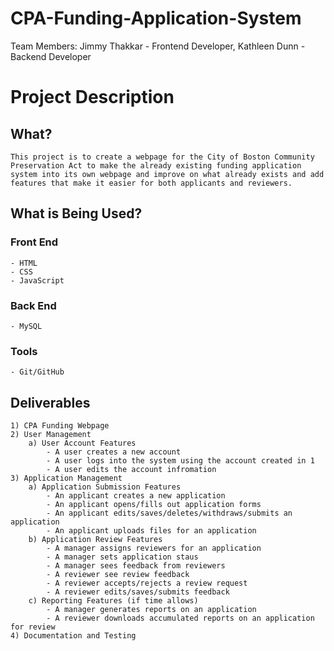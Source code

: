 # CPA-Funding-Application-System
Team Members: Jimmy Thakkar - Frontend Developer, Kathleen Dunn - Backend Developer
# Project Description
 ## What?
 	This project is to create a webpage for the City of Boston Community Preservation Act to make the already existing funding application system into its own webpage and improve on what already exists and add features that make it easier for both applicants and reviewers.
## What is Being Used?
### Front End
	- HTML
	- CSS
	- JavaScript
### Back End
	- MySQL
### Tools
	- Git/GitHub
## Deliverables
	1) CPA Funding Webpage
	2) User Management
		a) User Account Features
			- A user creates a new account
			- A user logs into the system using the account created in 1
			- A user edits the account infromation
	3) Application Management
		a) Application Submission Features
			- An applicant creates a new application
			- An applicant opens/fills out application forms
			- An applicant edits/saves/deletes/withdraws/submits an application
			- An applicant uploads files for an application
		b) Application Review Features
			- A manager assigns reviewers for an application
			- A manager sets application staus
			- A manager sees feedback from reviewers
			- A reviewer see review feedback
			- A reviewer accepts/rejects a review request
			- A reviewer edits/saves/submits feedback
		c) Reporting Features (if time allows)
			- A manager generates reports on an application
			- A reviewer downloads accumulated reports on an application for review
	4) Documentation and Testing

